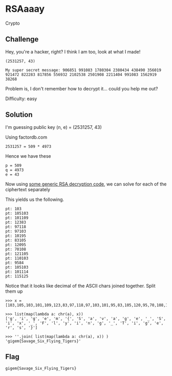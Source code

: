 # RSAaaay
Crypto

## Challenge 

Hey, you're a hacker, right? I think I am too, look at what I made!

	(2531257, 43)

	My super secret message: 906851 991083 1780304 2380434 438490 356019 921472 822283 817856 556932 2102538 2501908 2211404 991083 1562919 38268

Problem is, I don't remember how to decrypt it... could you help me out?

Difficulty: easy

## Solution

I'm guessing public key (n, e) = (2531257, 43)

Using factordb.com

	2531257 = 509 * 4973

Hence we have these

	p = 509
	q = 4973
	e = 43

Now using [some generic RSA decryption code](https://crypto.stackexchange.com/a/19530), we can solve for each of the ciphertext separately

This yields us the following.

	pt: 103
	pt: 105103
	pt: 101109
	pt: 12383
	pt: 97118
	pt: 97103
	pt: 10195
	pt: 83105
	pt: 12095
	pt: 70108
	pt: 121105
	pt: 110103
	pt: 9584
	pt: 105103
	pt: 101114
	pt: 115125

Notice that it looks like decimal of the ASCII chars joined together. Split them up



	>>> x = [103,105,103,101,109,123,83,97,118,97,103,101,95,83,105,120,95,70,108,121,105,110,103,95,84,105,103,101,114,115,125]
	
	>>> list(map(lambda a: chr(a), x))
	['g', 'i', 'g', 'e', 'm', '{', 'S', 'a', 'v', 'a', 'g', 'e', '_', 'S', 'i', 'x', '_', 'F', 'l', 'y', 'i', 'n', 'g', '_', 'T', 'i', 'g', 'e', 'r', 's', '}']

	>>> ''.join( list(map(lambda a: chr(a), x)) )
	'gigem{Savage_Six_Flying_Tigers}'



## Flag

	gigem{Savage_Six_Flying_Tigers}
